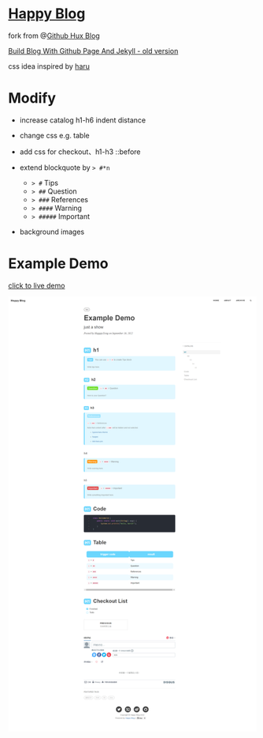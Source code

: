 # [Happy Blog](https://blog.leqing.work/)

fork from @[Github Hux Blog](https://github.com/Huxpro/huxpro.github.io)

[Build Blog With Github Page And Jekyll - old version](https://blog.leqing.work/2021/09/14/Build-Blog-With-Github-Page-And-Jekyll/)

css idea inspired by [haru](https://github.com/LSTM-Kirigaya/typora-haru-theme)

# Modify

- increase catalog h1-h6 indent distance

- change css e.g. table

- add css for checkout、h1-h3 ::before

- extend blockquote by `> #*n`

  - `> #` Tips
  - `> ##` Question
  - `> ###` References
  - `> ####` Warning
  - `> #####` Important

- background images

# Example Demo

[click to live demo](http://localhost:4000/2022/09/16/example-demo/)

![demo](./img/other/demo.png)
